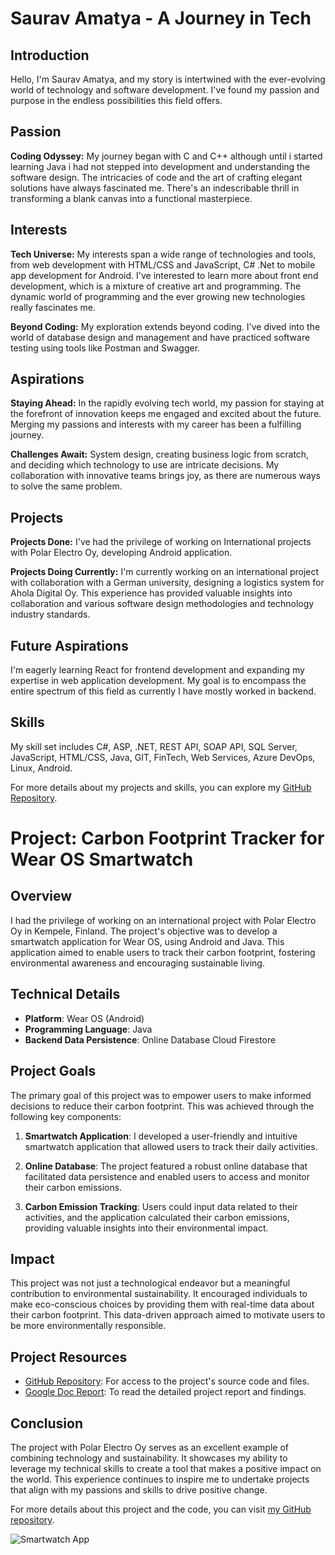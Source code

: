 # Saurav Amatya - A Journey in Tech

## Introduction

Hello, I'm Saurav Amatya, and my story is intertwined with the ever-evolving world of technology and software development. I've found my passion and purpose in the endless possibilities this field offers.

## Passion

**Coding Odyssey:** My journey began with C and C++ although until i started learning Java i had not stepped into development and understanding the software design. The intricacies of code and the art of crafting elegant solutions have always fascinated me. There's an indescribable thrill in transforming a blank canvas into a functional masterpiece.

## Interests

**Tech Universe:** My interests span a wide range of technologies and tools, from web development with HTML/CSS and JavaScript, C# .Net to mobile app development for Android. I've interested to learn more about front end development, which is a mixture of creative art and programming. The dynamic world of programming and the ever growing new technologies really fascinates me. 

**Beyond Coding:** My exploration extends beyond coding. I've dived into the world of database design and management and have practiced software testing using tools like Postman and Swagger.

## Aspirations

**Staying Ahead:** In the rapidly evolving tech world, my passion for staying at the forefront of innovation keeps me engaged and excited about the future. Merging my passions and interests with my career has been a fulfilling journey.

**Challenges Await:** System design, creating business logic from scratch, and deciding which technology to use are intricate decisions. My collaboration with innovative teams brings joy, as there are numerous ways to solve the same problem.

## Projects

**Projects Done:** I've had the privilege of working on International projects with Polar Electro Oy, developing Android application.

**Projects Doing Currently:** I'm currently working on an international project with collaboration with a German university, designing a logistics system for Ahola Digital Oy. This experience has provided valuable insights into collaboration and various software design methodologies and technology industry standards.

## Future Aspirations

I'm eagerly learning React for frontend development and expanding my expertise in web application development. My goal is to encompass the entire spectrum of this field as currently I have mostly worked in backend.

## Skills

My skill set includes C#, ASP, .NET, REST API, SOAP API, SQL Server, JavaScript, HTML/CSS, Java, GIT, FinTech, Web Services, Azure DevOps, Linux, Android.

For more details about my projects and skills, you can explore my [GitHub Repository](https://github.com/saumatya).

# Project: Carbon Footprint Tracker for Wear OS Smartwatch

## Overview

I had the privilege of working on an international project with Polar Electro Oy in Kempele, Finland. The project's objective was to develop a smartwatch application for Wear OS, using Android and Java. This application aimed to enable users to track their carbon footprint, fostering environmental awareness and encouraging sustainable living.

## Technical Details

- **Platform**: Wear OS (Android)
- **Programming Language**: Java
- **Backend Data Persistence**: Online Database Cloud Firestore

## Project Goals

The primary goal of this project was to empower users to make informed decisions to reduce their carbon footprint. This was achieved through the following key components:

1. **Smartwatch Application**: I developed a user-friendly and intuitive smartwatch application that allowed users to track their daily activities.

2. **Online Database**: The project featured a robust online database that facilitated data persistence and enabled users to access and monitor their carbon emissions.

3. **Carbon Emission Tracking**: Users could input data related to their activities, and the application calculated their carbon emissions, providing valuable insights into their environmental impact.

## Impact

This project was not just a technological endeavor but a meaningful contribution to environmental sustainability. It encouraged individuals to make eco-conscious choices by providing them with real-time data about their carbon footprint. This data-driven approach aimed to motivate users to be more environmentally responsible.

## Project Resources

- [GitHub Repository](https://github.com/saumatya/Carbon-Footprint-Tracker): For access to the project's source code and files.
- [Google Doc Report](https://your-google-doc-link): To read the detailed project report and findings.

## Conclusion

The project with Polar Electro Oy serves as an excellent example of combining technology and sustainability. It showcases my ability to leverage my technical skills to create a tool that makes a positive impact on the world. This experience continues to inspire me to undertake projects that align with my passions and skills to drive positive change.

For more details about this project and the code, you can visit [my GitHub repository](https://github.com/saumatya/Carbon-Footprint-Tracker).

![Smartwatch App](link-to-your-image.png)
